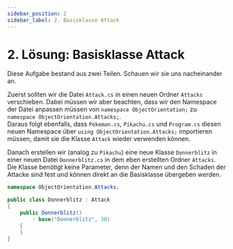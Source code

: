 ```yaml
---
sidebar_position: 2
sidebar_label: 2. Basisklasse Attack
---
```


# 2. Lösung: Basisklasse Attack

Diese Aufgabe bestand aus zwei Teilen. Schauen wir sie uns nacheinander an.

Zuerst sollten wir die Datei `Attack.cs` in einen neuen Ordner `Attacks` verschieben. Dabei müssen wir aber beachten, dass wir den Namespace der Datei anpassen müssen von `namespace ObjectOrientation;` zu `namespace ObjectOrientation.Attacks;`.<br/>
Daraus folgt ebenfalls, dass `Pokemon.cs`, `Pikachu.cs` und `Program.cs` diesen neuen Namespace über `using ObjectOrientation.Attacks;` importieren müssen, damit sie die Klasse `Attack` wieder verwenden können.

Danach erstellen wir (analog zu `Pikachu`) eine neue Klasse `Donnerblitz` in einer neuen Datei `Donnerblitz.cs` in dem eben erstellten Ordner `Attacks`. Die Klasse benötigt keine Parameter, denn der Namen und den Schaden der Attacke sind fest und können direkt an die Basisklasse übergeben werden.

```cs
namespace ObjectOrientation.Attacks;

public class Donnerblitz : Attack
{
    public Donnerblitz()
        : base("Donnerblitz", 30)
    {
    }
}
```